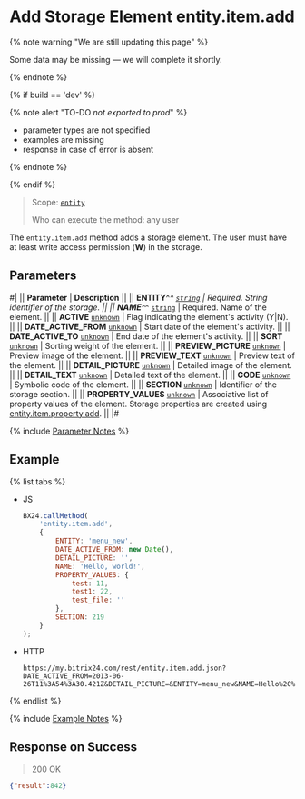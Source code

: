 # Add Storage Element entity.item.add

{% note warning "We are still updating this page" %}

Some data may be missing — we will complete it shortly.

{% endnote %}

{% if build == 'dev' %}

{% note alert "TO-DO _not exported to prod_" %}

- parameter types are not specified
- examples are missing
- response in case of error is absent

{% endnote %}

{% endif %}

> Scope: [`entity`](../../scopes/permissions.md)
>
> Who can execute the method: any user

The `entity.item.add` method adds a storage element. The user must have at least write access permission (**W**) in the storage.

## Parameters

#|
|| **Parameter** | **Description** ||
|| **ENTITY**^*^
[`string`](../../data-types.md) | Required. String identifier of the storage. ||
|| **NAME**^*^
[`string`](../../data-types.md) | Required. Name of the element. ||
|| **ACTIVE**
[`unknown`](../../data-types.md) | Flag indicating the element's activity (Y\|N). ||
|| **DATE_ACTIVE_FROM**
[`unknown`](../../data-types.md) | Start date of the element's activity. ||
|| **DATE_ACTIVE_TO**
[`unknown`](../../data-types.md) | End date of the element's activity. ||
|| **SORT**
[`unknown`](../../data-types.md) | Sorting weight of the element. ||
|| **PREVIEW_PICTURE**
[`unknown`](../../data-types.md) | Preview image of the element. ||
|| **PREVIEW_TEXT**
[`unknown`](../../data-types.md) | Preview text of the element. ||
|| **DETAIL_PICTURE**
[`unknown`](../../data-types.md) | Detailed image of the element. ||
|| **DETAIL_TEXT**
[`unknown`](../../data-types.md) | Detailed text of the element. ||
|| **CODE**
[`unknown`](../../data-types.md) | Symbolic code of the element. ||
|| **SECTION**
[`unknown`](../../data-types.md) | Identifier of the storage section. ||
|| **PROPERTY_VALUES**
[`unknown`](../../data-types.md) | Associative list of property values of the element. Storage properties are created using [entity.item.property.add](.). ||
|#

{% include [Parameter Notes](../../../_includes/required.md) %}

## Example

{% list tabs %}

- JS

    ```javascript
    BX24.callMethod(
        'entity.item.add',
        {
            ENTITY: 'menu_new',
            DATE_ACTIVE_FROM: new Date(),
            DETAIL_PICTURE: '',
            NAME: 'Hello, world!',
            PROPERTY_VALUES: {
                test: 11,
                test1: 22,
                test_file: ''
            },
            SECTION: 219
        }
    );
    ```

- HTTP

    ```http
    https://my.bitrix24.com/rest/entity.item.add.json?DATE_ACTIVE_FROM=2013-06-26T11%3A54%3A30.421Z&DETAIL_PICTURE=&ENTITY=menu_new&NAME=Hello%2C%20world!&PROPERTY_VALUES%5Btest1%5D=22&PROPERTY_VALUES%5Btest%5D=11&PROPERTY_VALUES%5Btest_file%5D=&SECTION=219&auth=9affe382af74d9c5caa588e28096e872
    ```

{% endlist %}

{% include [Example Notes](../../../_includes/examples.md) %}

## Response on Success

> 200 OK
```json
{"result":842}
```